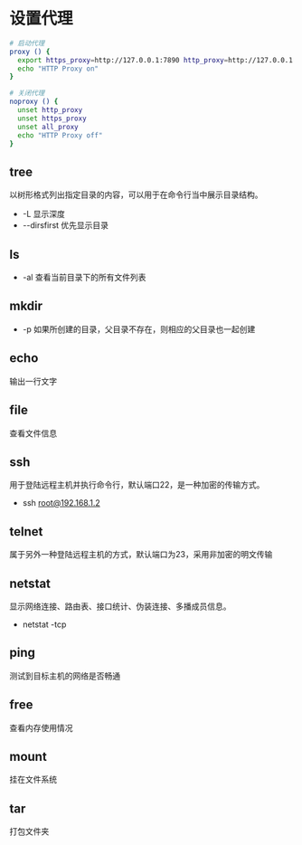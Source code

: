 # 设置代理

```sh
# 启动代理
proxy () {
  export https_proxy=http://127.0.0.1:7890 http_proxy=http://127.0.0.1:7890 all_proxy=socks5://127.0.0.1:7891
  echo "HTTP Proxy on"
}

# 关闭代理
noproxy () {
  unset http_proxy
  unset https_proxy
  unset all_proxy
  echo "HTTP Proxy off"
}
```

## tree

以树形格式列出指定目录的内容，可以用于在命令行当中展示目录结构。

- -L 显示深度
- --dirsfirst 优先显示目录

## ls 

- -al 查看当前目录下的所有文件列表

## mkdir 

- -p 如果所创建的目录，父目录不存在，则相应的父目录也一起创建

## echo
输出一行文字

## file

查看文件信息

## ssh

用于登陆远程主机并执行命令行，默认端口22，是一种加密的传输方式。

- ssh root@192.168.1.2

## telnet
属于另外一种登陆远程主机的方式，默认端口为23，采用非加密的明文传输

## netstat
显示网络连接、路由表、接口统计、伪装连接、多播成员信息。

- netstat -tcp

## ping 
测试到目标主机的网络是否畅通

## free
查看内存使用情况

## mount
挂在文件系统


## tar 
打包文件夹

